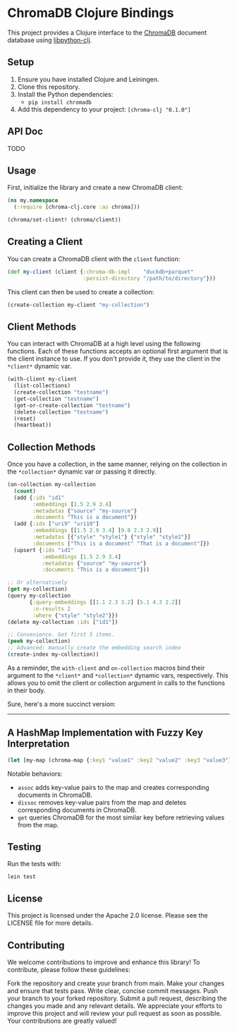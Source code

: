 # ChromaDB Clojure Bindings

This project provides a Clojure interface to the [ChromaDB](https://docs.trychroma.com/) document database using [libpython-clj](https://github.com/clj-python/libpython-clj). 

## Setup

1. Ensure you have installed Clojure and Leiningen.
2. Clone this repository.
3. Install the Python dependencies:
   - `pip install chromadb`
4. Add this dependency to your project: `[chroma-clj "0.1.0"]`

## API Doc

TODO

## Usage

First, initialize the library and create a new ChromaDB client:

```clojure
(ns my.namespace
  (:require [chroma-clj.core :as chroma]))

(chroma/set-client! (chroma/client))
```

## Creating a Client

You can create a ChromaDB client with the `client` function:

```clojure
(def my-client (client {:chroma-db-impl    "duckdb+parquet"
                        :persist-directory "/path/to/directory"}))
```

This client can then be used to create a collection:

```clojure
(create-collection my-client "my-collection")
```

## Client Methods

You can interact with ChromaDB at a high level using the following functions. Each of these functions accepts an optional first argument that is the client instance to use. If you don't provide it, they use the client in the `*client*` dynamic var.

```clojure
(with-client my-client
  (list-collections)
  (create-collection "testname")
  (get-collection "testname")
  (get-or-create-collection "testname")
  (delete-collection "testname")
  (reset)
  (heartbeat))
```

## Collection Methods

Once you have a collection, in the same manner, relying on the collection in the `*collection*` dynamic var or passing it directly.

```clojure
(on-collection my-collection
  (count)
  (add {:ids "id1"
        :embeddings [1.5 2.9 3.4]
        :metadatas {"source" "my-source"}
        :documents "This is a document"})
  (add {:ids ["uri9" "uri10"]
        :embeddings [[1.5 2.9 3.4] [9.8 2.3 2.9]]
        :metadatas [{"style" "style1"} {"style" "style2"}]
        :documents ["This is a document" "That is a document"]})
  (upsert {:ids "id1"
           :embeddings [1.5 2.9 3.4]
           :metadatas {"source" "my-source"}
           :documents "This is a document"}))

;; Or alternatively
(get my-collection)
(query my-collection
       {:query-embeddings [[1.1 2.3 3.2] [5.1 4.3 2.2]]
        :n-results 2
        :where {"style" "style2"}})
(delete my-collection :ids ["id1"])

;; Convenience. Get first 5 items.
(peek my-collection)
;; Advanced: manually create the embedding search index
(create-index my-collection))
```

As a reminder, the `with-client` and `on-collection` macros bind their argument to the `*client*` and `*collection*` dynamic vars, respectively. This allows you to omit the client or collection argument in calls to the functions in their body.

Sure, here's a more succinct version:

---

## A HashMap Implementation with Fuzzy Key Interpretation

```clojure
(let [my-map (chroma-map {:key1 "value1" :key2 "value2" :key3 "value3"})] ...)
```

Notable behaviors:

- `assoc` adds key-value pairs to the map and creates corresponding documents in ChromaDB.
- `dissoc` removes key-value pairs from the map and deletes corresponding documents in ChromaDB.
- `get` queries ChromaDB for the most similar key before retrieving values from the map.

## Testing

Run the tests with:

```
lein test
```

## License
This project is licensed under the Apache 2.0 license. Please see the LICENSE file for more details.

## Contributing
We welcome contributions to improve and enhance this library! To contribute, please follow these guidelines:

Fork the repository and create your branch from main.
Make your changes and ensure that tests pass.
Write clear, concise commit messages.
Push your branch to your forked repository.
Submit a pull request, describing the changes you made and any relevant details.
We appreciate your efforts to improve this project and will review your pull request as soon as possible. Your contributions are greatly valued!
